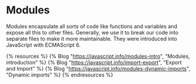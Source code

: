 # Modules

Modules encapsulate all sorts of code like functions and variables and expose all this to other files. Generally, we use it to break our code into separate files to make it more maintainable. They were introduced into JavaScript with ECMAScript 6.

{% resources %}
  {% Blog "https://javascript.info/modules-intro", "Modules, introduction" %}
  {% Blog "https://javascript.info/import-export", "Export and Import" %}
  {% Blog "https://javascript.info/modules-dynamic-imports", "Dynamic imports" %}
{% endresources %}
